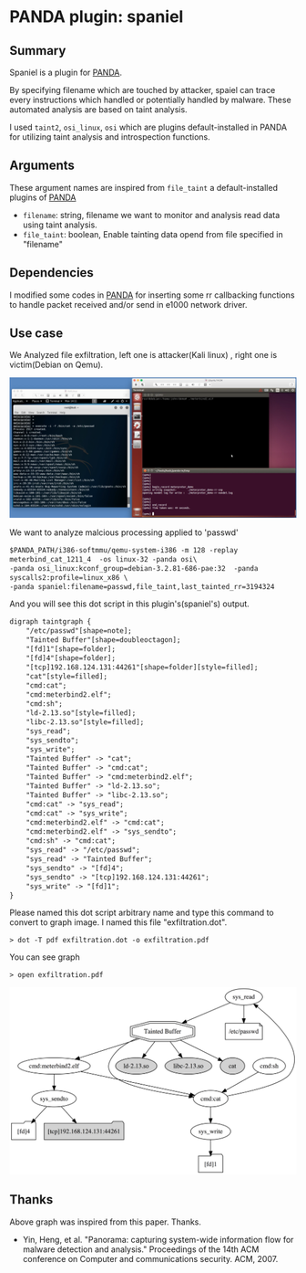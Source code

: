 # PANDA plugin: spaniel

Summary
-------
Spaniel is a plugin for [PANDA](https://github.com/panda-re/panda).

By specifying filename which are touched by attacker, spaiel can trace every instructions which handled or potentially handled by malware. These automated analysis are based on taint analysis.

I used `taint2`, `osi_linux`, `osi` which are plugins default-installed in PANDA for utilizing taint analysis and introspection functions.

Arguments
---------
These argument names are inspired from `file_taint` a default-installed plugins of [PANDA](https://github.com/panda-re/panda)

* `filename`: string, filename we want to monitor and analysis read data using taint analysis.
* `file_taint`: boolean, Enable tainting data opend from file specified in "filename"

Dependencies
------------
I modified some codes in [PANDA](https://github.com/panda-re/panda) for inserting some rr callbacking functions to handle packet received and/or send in e1000 network driver.


Use case
-------

We Analyzed file exfiltration, left one is attacker(Kali linux) , right one is victim(Debian on Qemu).

![Record file exfiltration by attacker](docs/images/exfiltration_cat.png)


We want to analyze malcious processing applied to 'passwd'


	$PANDA_PATH/i386-softmmu/qemu-system-i386 -m 128 -replay meterbind_cat_1211_4  -os linux-32 -panda osi\
    -panda osi_linux:kconf_group=debian-3.2.81-686-pae:32  -panda syscalls2:profile=linux_x86 \
    -panda spaniel:filename=passwd,file_taint,last_tainted_rr=3194324


And you will see this dot script in this plugin's(spaniel's) output.

    digraph taintgraph {
        "/etc/passwd"[shape=note];
        "Tainted Buffer"[shape=doubleoctagon];
        "[fd]1"[shape=folder];
        "[fd]4"[shape=folder];
        "[tcp]192.168.124.131:44261"[shape=folder][style=filled];
        "cat"[style=filled];
        "cmd:cat";
        "cmd:meterbind2.elf";
        "cmd:sh";
        "ld-2.13.so"[style=filled];
        "libc-2.13.so"[style=filled];
        "sys_read";
        "sys_sendto";
        "sys_write";
        "Tainted Buffer" -> "cat";
        "Tainted Buffer" -> "cmd:cat";
        "Tainted Buffer" -> "cmd:meterbind2.elf";
        "Tainted Buffer" -> "ld-2.13.so";
        "Tainted Buffer" -> "libc-2.13.so";
        "cmd:cat" -> "sys_read";
        "cmd:cat" -> "sys_write";
        "cmd:meterbind2.elf" -> "cmd:cat";
        "cmd:meterbind2.elf" -> "sys_sendto";
        "cmd:sh" -> "cmd:cat";
        "sys_read" -> "/etc/passwd";
        "sys_read" -> "Tainted Buffer";
        "sys_sendto" -> "[fd]4";
        "sys_sendto" -> "[tcp]192.168.124.131:44261";
        "sys_write" -> "[fd]1";
    }



Please named this dot script arbitrary name and type this command to convert to graph image.
I named this file "exfiltration.dot".

	> dot -T pdf exfiltration.dot -o exfiltration.pdf

You can see graph

	> open exfiltration.pdf

![Graph Visualization](docs/images/taint_graph.png)


Thanks
-------
Above graph was inspired from this paper. Thanks.

* Yin, Heng, et al. "Panorama: capturing system-wide information flow for malware detection and analysis." Proceedings of the 14th ACM conference on Computer and communications security. ACM, 2007.

